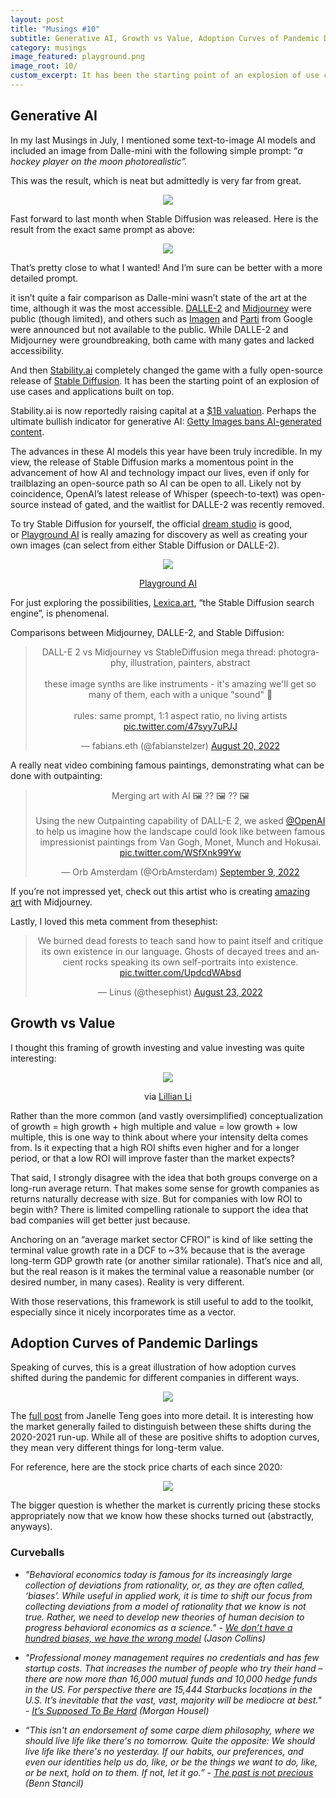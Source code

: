 ```yaml
---
layout: post
title: "Musings #10"
subtitle: Generative AI, Growth vs Value, Adoption Curves of Pandemic Darlings
category: musings
image_featured: playground.png
image_root: 10/
custom_excerpt: It has been the starting point of an explosion of use cases and applications built on top.
---
```


<!--more-->

## Generative AI

In my last Musings in July, I mentioned some text-to-image AI models and included an image from Dalle-mini with the following simple prompt: “*a hockey player on the moon photorealistic”.*

This was the result, which is neat but admittedly is very far from great.

<center>
<img class="img60" src="{{ site.imageurl }}{{ page.image_root }}craiyon_moon.jpeg"/>
</center>

Fast forward to last month when Stable Diffusion was released. Here is the result from the exact same prompt as above:

<center>
<img class="img80" src="{{ site.imageurl }}{{ page.image_root }}sd_moon.png"/>
</center>

That’s pretty close to what I wanted! And I’m sure can be better with a more detailed prompt.

it isn’t quite a fair comparison as Dalle-mini wasn’t state of the art at the time, although it was the most accessible. [DALLE-2](https://openai.com/dall-e-2/) and [Midjourney](https://www.midjourney.com/showcase/) were public (though limited), and others such as [Imagen](https://imagen.research.google/) and [Parti](https://parti.research.google/) from Google were announced but not available to the public. While DALLE-2 and Midjourney were groundbreaking, both came with many gates and lacked accessibility.

And then [Stability.ai](http://stability.ai/) completely changed the game with a fully open-source release of [Stable Diffusion](https://stability.ai/blog/stable-diffusion-announcement). It has been the starting point of an explosion of use cases and applications built on top.

Stability.ai is now reportedly raising capital at a [$1B valuation](https://www.forbes.com/sites/kenrickcai/2022/09/07/stability-ai-funding-round-1-billion-valuation-stable-diffusion-text-to-image/). Perhaps the ultimate bullish indicator for generative AI: [Getty Images bans AI-generated content](https://www.theverge.com/2022/9/21/23364696/getty-images-ai-ban-generated-artwork-illustration-copyright).

The advances in these AI models this year have been truly incredible. In my view, the release of Stable Diffusion marks a momentous point in the advancement of how AI and technology impact our lives, even if only for trailblazing an open-source path so AI can be open to all. Likely not by coincidence, OpenAI’s latest release of Whisper (speech-to-text) was open-source instead of gated, and the waitlist for DALLE-2 was recently removed.

To try Stable Diffusion for yourself, the official [dream studio](https://beta.dreamstudio.ai/dream) is good, or [Playground AI](https://playgroundai.com/) is really amazing for discovery as well as creating your own images (can select from either Stable Diffusion or DALLE-2).

<div class="images">
  <center>
  <img class="img100" src="{{ site.imageurl }}{{ page.image_root }}playgroundai.png"/>
  <p><a href="https://playgroundai.com/">Playground AI</a></p>
  </center>
</div>

For just exploring the possibilities, [Lexica.art](https://lexica.art/), “the Stable Diffusion search engine”, is phenomenal.

Comparisons between Midjourney, DALLE-2, and Stable Diffusion:

<center>
<blockquote class="twitter-tweet"><p lang="en" dir="ltr">DALL-E 2 vs Midjourney vs StableDiffusion mega thread: photography, illustration, painters, abstract<br><br>these image synths are like instruments - it&#39;s amazing we&#39;ll get so many of them, each with a unique &quot;sound&quot; 🤯<br><br>rules: same prompt, 1:1 aspect ratio, no living artists <a href="https://t.co/47syy7uPJJ">pic.twitter.com/47syy7uPJJ</a></p>&mdash; fabians.eth (@fabianstelzer) <a href="https://twitter.com/fabianstelzer/status/1561019187451011074">August 20, 2022</a></blockquote> <script async src="https://platform.twitter.com/widgets.js" charset="utf-8"></script>
</center>

A really neat video combining famous paintings, demonstrating what can be done with outpainting:

<center>
<blockquote class="twitter-tweet"><p lang="en" dir="ltr">Merging art with AI 🖼 ⁇ 🖼 ⁇ 🖼<br><br>Using the new Outpainting capability of DALL-E 2, we asked <a href="https://twitter.com/OpenAI?ref_src=twsrc%5Etfw">@OpenAI</a> to help us imagine how the landscape could look like between famous impressionist paintings from Van Gogh, Monet, Munch and Hokusai. <a href="https://t.co/WSfXnk99Yw">pic.twitter.com/WSfXnk99Yw</a></p>&mdash; Orb Amsterdam (@OrbAmsterdam) <a href="https://twitter.com/OrbAmsterdam/status/1568200010747068417?ref_src=twsrc%5Etfw">September 9, 2022</a></blockquote> <script async src="https://platform.twitter.com/widgets.js" charset="utf-8"></script>
</center>

If you’re not impressed yet, check out this artist who is creating [amazing art](https://www.jesserockwell.com/midjourney-ai-highlights) with Midjourney.

Lastly, I loved this meta comment from thesephist:

<center>
<blockquote class="twitter-tweet"><p lang="en" dir="ltr">We burned dead forests to teach sand how to paint itself and critique its own existence in our language. Ghosts of decayed trees and ancient rocks speaking its own self-portraits into existence. <a href="https://t.co/UpdcdWAbsd">pic.twitter.com/UpdcdWAbsd</a></p>&mdash; Linus (@thesephist) <a href="https://twitter.com/thesephist/status/1562198675476328450?ref_src=twsrc%5Etfw">August 23, 2022</a></blockquote> <script async src="https://platform.twitter.com/widgets.js" charset="utf-8"></script>
</center>

## Growth vs Value

I thought this framing of growth investing and value investing was quite interesting:

<div class="images">
  <center>
  <img class="img100" src="{{ site.imageurl }}{{ page.image_root }}growth_value.png"/>
  <p>via <a href="https://twitter.com/lillianmli/status/1557872519729782786?s=46)">Lillian Li</a></p>
  </center>
</div>

Rather than the more common (and vastly oversimplified) conceptualization of growth = high growth + high multiple and value = low growth + low multiple, this is one way to think about where your intensity delta comes from. Is it expecting that a high ROI shifts even higher and for a longer period, or that a low ROI will improve faster than the market expects?

That said, I strongly disagree with the idea that both groups converge on a long-run average return. That makes some sense for growth companies as returns naturally decrease with size. But for companies with low ROI to begin with? There is limited compelling rationale to support the idea that bad companies will get better just because.

Anchoring on an “average market sector CFROI” is kind of like setting the terminal value growth rate in a DCF to ~3% because that is the average long-term GDP growth rate (or another similar rationale). That’s nice and all, but the real reason is it makes the terminal value a reasonable number (or desired number, in many cases). Reality is very different.

With those reservations, this framework is still useful to add to the toolkit, especially since it nicely incorporates time as a vector.

## Adoption Curves of Pandemic Darlings

Speaking of curves, this is a great illustration of how adoption curves shifted during the pandemic for different companies in different ways.

<center>
<img class="img100" src="{{ site.imageurl }}{{ page.image_root }}adoption_curves.png"/>
</center>

The [full post](https://nextbigteng.substack.com/p/the-reckoning-of-pandemic-tech-darlings) from Janelle Teng goes into more detail. It is interesting how the market generally failed to distinguish between these shifts during the 2020-2021 run-up. While all of these are positive shifts to adoption curves, they mean very different things for long-term value.

For reference, here are the stock price charts of each since 2020:

<center>
<img class="img100" src="{{ site.imageurl }}{{ page.image_root }}stockprices.png"/>
</center>

The bigger question is whether the market is currently pricing these stocks appropriately now that we know how these shocks turned out (abstractly, anyways). 

### Curveballs

- *"Behavioral economics today is famous for its increasingly large collection of deviations from rationality, or, as they are often called, ‘biases’. While useful in applied work, it is time to shift our focus from collecting deviations from a model of rationality that we know is not true. Rather, we need to develop new theories of human decision to progress behavioral economics as a science." - [We don’t have a hundred biases, we have the wrong model](https://www.worksinprogress.co/issue/biases-the-wrong-model/) (Jason Collins)*

- *"Professional money management requires no credentials and has few startup costs. That increases the number of people who try their hand – there are now more than 16,000 mutual funds and 10,000 hedge funds in the US. For perspective there are 15,444 Starbucks locations in the U.S. It’s inevitable that the vast, vast, majority will be mediocre at best." - [It’s Supposed To Be Hard](https://collabfund.com/blog/its-supposed-to-be-hard/) (Morgan Housel)*

- *“This isn't an endorsement of some carpe diem philosophy, where we should live life like there's no tomorrow. Quite the opposite: We should live life like there's no yesterday. If our habits, our preferences, and even our identities help us do, like, or be the things we want to do, like, or be next, hold on to them. If not, let it go.” - [The past is not precious](https://benn.substack.com/p/the-past-is-not-precious) (Benn Stancil)*